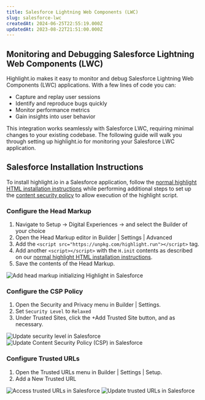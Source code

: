 ```yaml
---
title: Salesforce Lightning Web Components (LWC)
slug: salesforce-lwc
createdAt: 2024-06-25T22:55:19.000Z
updatedAt: 2023-08-22T21:51:00.000Z
---
```


## Monitoring and Debugging Salesforce Lightning Web Components (LWC)

Highlight.io makes it easy to monitor and debug Salesforce Lightning Web Components (LWC) applications. With a few lines of code you can:

- Capture and replay user sessions
- Identify and reproduce bugs quickly
- Monitor performance metrics
- Gain insights into user behavior

This integration works seamlessly with Salesforce LWC, requiring minimal changes to your existing codebase. The following guide will walk you through setting up highlight.io for monitoring your Salesforce LWC application.

## Salesforce Installation Instructions

To install highlight.io in a Salesforce application, follow the [normal highlight HTML installation instructions](../8_other.md) while performing additional steps to set up the [content security policy](./content-security-policy.md) to allow execution of the highlight script.

### Configure the Head Markup

1. Navigate to Setup -> Digital Experiences -> and select the Builder of your choice
2. Open the Head Markup editor in Builder | Settings | Advanced
3. Add the `<script src="https://unpkg.com/highlight.run"></script>` tag.
4. Add another `<script></script>` with the `H.init` contents as described on our [normal highlight HTML installation instructions](../8_other.md).
5. Save the contents of the Head Markup.

![Add head markup initializing Highlight in Salesforce](/images/docs/salesforce/step1.png)

### Configure the CSP Policy

1. Open the Security and Privacy menu in Builder | Settings.
2. Set `Security Level` to `Relaxed`
3. Under Trusted Sites, click the +Add Trusted Site button, and as necessary.

![Update security level in Salesforce](/images/docs/salesforce/step2.png)
![Update Content Security Policy (CSP) in Salesforce](/images/docs/salesforce/step3.png)

### Configure Trusted URLs

1. Open the Trusted URLs menu in Builder | Settings | Setup.
2. Add a New Trusted URL

![Access trusted URLs in Salesforce](/images/docs/salesforce/step4.png)
![Update trusted URLs in Salesforce](/images/docs/salesforce/step5.png)
